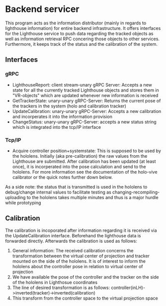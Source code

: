 # Backend servicer

This program acts as the information distributor (mainly in regards to lighthouse information) for entire backend infrastructure. It offers interfaces for the Lighthouse service to push data regarding the tracked objects as well as information retrieval RPC concering those objects to other services. Furthermore, it keeps track of the status and the calibration of the system. 

## Interfaces

### gRPC

* LighthouseReport: client stream-unary gRPC Server: Accepts a new state for all the currently tracked Lighthouse objects and stores them in "VR-objects" which are updated whenever new information is received
* GetTrackerState: unary-unary gRPC-Server: Returns the current pose of the trackers in the system (holo and calibration tracker)
* UpdateCalibration: unary-unary gRPC-Server: Accepts a new calibration and incorperates it into the information provision  
* ChangeStatus: unary-unary gRPC-Server: accepts a new status string which is integrated into the tcp/IP interface

### Tcp/IP

* Acquire controller position+systemstate: This is supposed to be used by the hololens. Initially (aka pre-calibration) the raw values from the Lighthouse are submitted. After calibration has been updated (at least once), it is incorperated into the pose calculation and send to the hololens. For more information see the documentation of the holo-vive calibrator or the quick notes further down below.

As a side note: the status that is transmitted is used in the hololens to debug/change internal values to facilitate testing as changing-recompiling-uploading to the hololens takes multiple minutes and thus is a major hurdle while prototyping

## Calibration 

The calibration is incoporated after information regarding it is received via the UpdateCalibration interface. Beforehand the lighthouse data is forwarded directly. Afterwards the calibration is used as follows:

1. General information: The received calibration concerns the transformation between the virtual center of projection and tracker mounted on the side of the hololens. It is of interest to inform the hololens about the controller pose in relation to virtual center of projection
2. We have available the pose of the controller and the tracker on the side of the hololens in Lighthosue coordinates
3. The line of desired transformation is as follows: controller(inLH)->inverted(tracker)->inverted(calibration)
4. This transform from the controller space to the virtual projection space 

